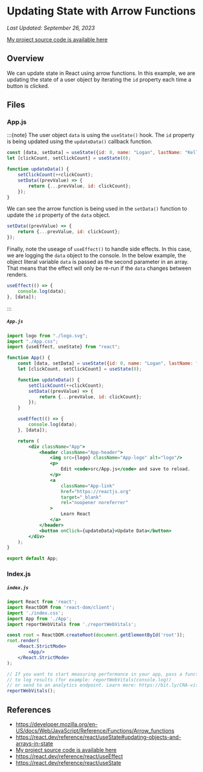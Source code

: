 # Updating State with Arrow Functions

*Last Updated: September 26, 2023*

[My project source code is available here](https://github.com/LoganKells/meta-front-end-developer/tree/develop/course-6-advanced-react/lab-update-state-with-arrow-function)

## Overview

We can update state in React using arrow functions. In this example, we are updating the state of a user object by
iterating the `id` property each time a button is clicked.

## Files

### App.js

:::{note}
The user object `data` is using the `useState()` hook. The `id` property is being updated using the `updateData()`
callback function.

```jsx
const [data, setData] = useState({id: 0, name: "Logan", lastName: "Kells"});
let [clickCount, setClickCount] = useState(0);

function updateData() {
    setClickCount(++clickCount);
    setData((prevValue) => {
        return {...prevValue, id: clickCount};
    });
}
```

We can see the arrow function is being used in the `setData()` function to update the `id` property of the `data`
object.

```jsx
setData((prevValue) => {
    return {...prevValue, id: clickCount};
});
```

Finally, note the useage of `useEffect()` to handle side effects.
In this case, we are logging the `data` object to the console.
In the below example, the object literal variable `data` is
passed as the second parameter in an array.
That means that the effect will only be re-run if the `data`
changes between renders.

```jsx
useEffect(() => {
    console.log(data);
}, [data]);
```

:::

<h5 a><strong><code>App.js</code></strong></h5>

```jsx
import logo from "./logo.svg";
import "./App.css";
import {useEffect, useState} from "react";

function App() {
    const [data, setData] = useState({id: 0, name: "Logan", lastName: "Kells"});
    let [clickCount, setClickCount] = useState(0);

    function updateData() {
        setClickCount(++clickCount);
        setData((prevValue) => {
            return {...prevValue, id: clickCount};
        });
    }

    useEffect(() => {
        console.log(data);
    }, [data]);

    return (
        <div className="App">
            <header className="App-header">
                <img src={logo} className="App-logo" alt="logo"/>
                <p>
                    Edit <code>src/App.js</code> and save to reload.
                </p>
                <a
                    className="App-link"
                    href="https://reactjs.org"
                    target="_blank"
                    rel="noopener noreferrer"
                >
                    Learn React
                </a>
            </header>
            <button onClick={updateData}>Update Data</button>
        </div>
    );
}

export default App;
```

### Index.js

<h5 a><strong><code>index.js</code></strong></h5>

```jsx
import React from 'react';
import ReactDOM from 'react-dom/client';
import './index.css';
import App from './App';
import reportWebVitals from './reportWebVitals';

const root = ReactDOM.createRoot(document.getElementById('root'));
root.render(
    <React.StrictMode>
        <App/>
    </React.StrictMode>
);

// If you want to start measuring performance in your app, pass a function
// to log results (for example: reportWebVitals(console.log))
// or send to an analytics endpoint. Learn more: https://bit.ly/CRA-vitals
reportWebVitals();
```

## References

- https://developer.mozilla.org/en-US/docs/Web/JavaScript/Reference/Functions/Arrow_functions
- https://react.dev/reference/react/useState#updating-objects-and-arrays-in-state
- [My project source code is available here](https://github.com/LoganKells/meta-front-end-developer/tree/develop/course-6-advanced-react/lab-update-state-with-arrow-function)
- https://react.dev/reference/react/useEffect
- https://react.dev/reference/react/useState
